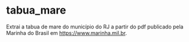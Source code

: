 # tabua_mare
Extrai a tabua de mare do município do RJ a partir do pdf publicado pela Marinha do Brasil em https://www.marinha.mil.br.
